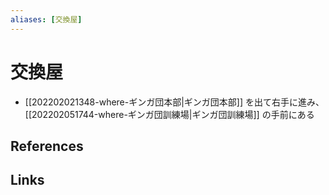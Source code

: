 ```yaml
---
aliases: [交換屋]
---
```

# 交換屋

 - [[202202021348-where-ギンガ団本部|ギンガ団本部]] を出て右手に進み、 [[202202051744-where-ギンガ団訓練場|ギンガ団訓練場]] の手前にある

## References



## Links



